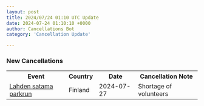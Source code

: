 ```yaml
---
layout: post
title: 2024/07/24 01:10 UTC Update
date: 2024-07-24 01:10:10 +0000
author: Cancellations Bot
category: 'Cancellation Update'

---
```


<h3>New Cancellations</h3>
<div class='hscrollable'>
<table style='width: 100%'>
    <tr>
        <th>Event</th>
        <th>Country</th>
        <th>Date</th>
        <th>Cancellation Note</th>
    </tr>
    <tr>
        <td><a href="https://www.parkrun.fi/lahdensatama">Lahden satama parkrun</a></td>
        <td>Finland</td>
        <td>2024-07-27</td>
        <td>Shortage of volunteers</td>
    </tr>
</table>
</div>
